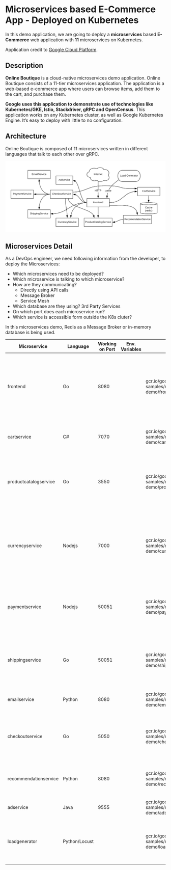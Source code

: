 # Microservices based E-Commerce App - Deployed on Kubernetes

In this demo application, we are going to deploy a **microservices** based **E-Commerce** web application with **11** microservices on Kubernetes.

Application credit to [Google Cloud Platform](https://github.com/GoogleCloudPlatform/microservices-demo).

## Description 
**Online Boutique** is a cloud-native microservices demo application. Online Boutique consists of a 11-tier microservices application. The application is a web-based e-commerce app where users can browse items, add them to the cart, and purchase them.

**Google uses this application to demonstrate use of technologies like Kubernetes/GKE, Istio, Stackdriver, gRPC and OpenCensus**. This application works on any Kubernetes cluster, as well as Google Kubernetes Engine. It’s easy to deploy with little to no configuration.

## Architecture
Online Boutique is composed of 11 microservices written in different languages that talk to each other over gRPC.

![App Architecture](images/architecture-diagram.png)

## Microservices Detail
As a DevOps engineer, we need following information from the developer, to deploy the Microservices:
- Which microservices need to be deployed?
- Which microservice is talking to which microservice? 
- How are they communicating? 
  - Directly using API calls
  - Message Broker
  - Service Mesh 
- Which database are they using? 3rd Party Services
- On which port does each microservice run? 
- Which service is accessible form outside the K8s cluter?

In this microservices demo, Redis as a Message Broker or in-memory database is being used. 

|Microservice |Language|Working on Port | Env. Variables | Image Path | Description                    |
|----------|----------|-----------|-------------|-------------|--------------------| 
| frontend     | Go | 8080 |     | gcr.io/google-samples/microservices-demo/frontend:v0.2.3    | Exposes an HTTP server to serve the website. Does not require signup/login and generates session IDs for all users automatically.|
| cartservice  | C# | 7070 |     | gcr.io/google-samples/microservices-demo/cartservice:v0.2.3    | Stores the items in the user's shopping cart in Redis and retrieves it. |
| productcatalogservice  | Go | 3550 |     | gcr.io/google-samples/microservices-demo/productcatalogservice:v0.2.3    | Provides the list of products from a JSON file and ability to search products and get individual products. |
| currencyservice  | Nodejs | 7000 |     | gcr.io/google-samples/microservices-demo/currencyservice:v0.2.3    | Converts one money amount to another currency. Uses real values fetched from European Central Bank. It's the highest QPS service. |
| paymentservice  | Nodejs | 50051 |     | gcr.io/google-samples/microservices-demo/paymentservice:v0.2.3    | Charges the given credit card info (mock) with the given amount and returns a transaction ID. |
| shippingservice  | Go | 50051 |     | gcr.io/google-samples/microservices-demo/shippingservice:v0.2.3    | Gives shipping cost estimates based on the shopping cart. Ships items to the given address (mock). |
| emailservice  | Python | 8080 |     | gcr.io/google-samples/microservices-demo/emailservice:v0.2.3    | Sends users an order confirmation email (mock). |
| checkoutservice  | Go | 5050 |     | gcr.io/google-samples/microservices-demo/checkoutservice:v0.2.3    | Retrieves user cart, prepares order and orchestrates the payment, shipping and the email notification. |
| recommendationservice  | Python | 8080 |     | gcr.io/google-samples/microservices-demo/recommendationservice:v0.2.3    | Recommends other products based on what's given in the cart. |
| adservice  | Java | 9555 |     | gcr.io/google-samples/microservices-demo/adservice:v0.2.3    | Provides text ads based on given context words. |
| loadgenerator  | Python/Locust |  |     | gcr.io/google-samples/microservices-demo/loadgenerator:v0.2.3    | Continuously sends requests imitating realistic user shopping flows to the frontend. |

